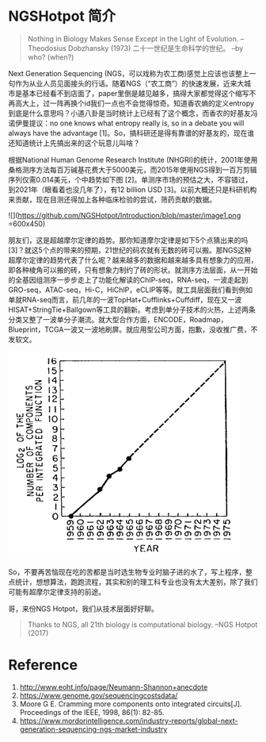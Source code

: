 # NGSHotpot 简介
>Nothing in Biology Makes Sense Except in the Light of Evolution. –Theodosius Dobzhansky (1973) 
>二十一世纪是生命科学的世纪。 –by who? (when?)

Next Generation Sequencing (NGS，可以戏称为农工商)感觉上应该也该整上一句作为从业人员见面接头的行话。随着NGS（“农工商”）的快速发展，近来大城市是基本已经看不到店面了，paper里倒是越见越多，搞得大家都觉得这个缩写不再高大上，过一阵再换个id我们一点也不会觉得惊奇。知道香农熵的定义entropy到底是什么意思吗？小道八卦是当时统计上已经有了这个概念，而香农的好基友冯诺伊曼提议：no one knows what entropy really is, so in a debate you will always have the advantage [1]。So，搞科研还是得有靠谱的好基友的，现在谁还知道统计上先搞出来的这个玩意儿叫啥？

根据National Human Genome Research Institute (NHGRI)的统计，2001年使用桑格测序方法每百万碱基花费大于5000美元，而2015年使用NGS得到一百万剪辑序列仅需0.014美元，个中趋势如下图 [2]。单测序市场的预估之大，不容错过，到2021年（眼看着也没几年了），有12 billion USD [3]。以前大概还只是科研机构来贡献，现在目测还得加上各种临床检验的尝试，筛药贡献的数据。 

![](https://github.com/NGSHotpot/Introduction/blob/master/image1.png =600x450)

朋友们，这是超越摩尔定律的趋势。那你知道摩尔定律是如下5个点猜出来的吗[3]？就这5个点的带来的预期，21世纪的码农就有无数的砖可以搬。那NGS这种超摩尔定律的趋势代表了什么呢？越来越多的数据和越来越多具有想象力的应用，即各种棱角可以搬的砖，只有想象力制约了砖的形状。就测序方法层面，从一开始的全基因组测序一步步走上了功能化解读的ChIP-seq，RNA-seq，一波走起到GRO-seq，ATAC-seq，Hi-C，HiChIP，eCLIP等等。就工具层面我们看到例如单就RNA-seq而言，前几年的一波TopHat+Cufflinks+Cuffdiff，现在又一波HISAT+StringTie+Ballgown等工具的翻新。考虑到单分子技术的火热，上述两条分类又整了一波单分子潮流。就大型合作方面，ENCODE，Roadmap，Blueprint，TCGA一波又一波地刷屏。就应用型公司方面，抱歉，没收推广费，不发软文。 

![](https://github.com/NGSHotpot/Introduction/blob/master/image2.png)

So，不要再苦恼现在吃的苦都是当时选生物专业时脑子进的水了，写上程序，整点统计，想想算法，跑跑流程，其实和别的理工科专业也没有太大差别，除了我们可能有超摩尔定律支持的前途。

哥，来份NGS Hotpot，我们从技术层面好好聊。

>Thanks to NGS, all 21th biology is computational biology. –NGS Hotpot (2017)

# Reference

1. http://www.eoht.info/page/Neumann-Shannon+anecdote
2. https://www.genome.gov/sequencingcostsdata/
3. Moore G E. Cramming more components onto integrated circuits[J]. Proceedings of the IEEE, 1998, 86(1): 82-85.
4. https://www.mordorintelligence.com/industry-reports/global-next-generation-sequencing-ngs-market-industry
